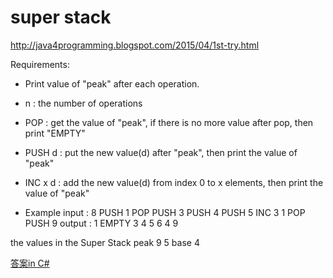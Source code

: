 # super stack
http://java4programming.blogspot.com/2015/04/1st-try.html

Requirements:
- Print value of "peak" after each operation.
- n            : the number of operations
- POP       : get the value of "peak", if there is no more value after pop, then print "EMPTY"
- PUSH d : put the new value(d) after "peak", then print the value of "peak"
- INC x d : add the new value(d) from index 0 to x elements, then print the value of "peak"

- Example
  input   :
               8
               PUSH 1
               POP
               PUSH 3
               PUSH 4
               PUSH 5
               INC 3 1
               POP
               PUSH 9
  output :
               1
               EMPTY
               3
               4
               5
               6
               4
               9

 the values in the Super Stack
 peak       9
               5
 base       4
 
 [答案in C#](https://www.snip2code.com/Snippet/357517/HackerRank-Super-Stack-Solution)

